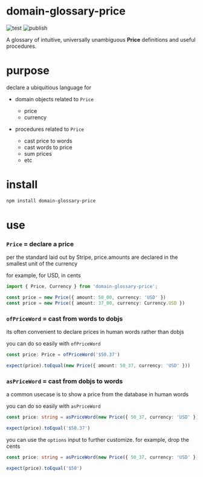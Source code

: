 # domain-glossary-price

![test](https://github.com/ehmpathy/domain-glossary-price/workflows/test/badge.svg)
![publish](https://github.com/ehmpathy/domain-glossary-price/workflows/publish/badge.svg)

A glossary of intuitive, universally unambiguous **Price** definitions and useful procedures.

# purpose


declare a ubiquitious language for

- domain objects related to `Price`
  - price
  - currency

- procedures related to `Price`
  - cast price to words
  - cast words to price
  - sum prices
  - etc

# install

```sh
npm install domain-glossary-price
```

# use


### `Price` = declare a price

per the standard laid out by Stripe, price.amounts are declared in the smallest unit of the currency

for example, for USD, in cents

```ts
import { Price, Currency } from 'domain-glossary-price';

const price = new Price({ amount: 50_00, currency: 'USD' })
const price = new Price({ amount: 37_00, currency: Currency.USD })
```


### `ofPriceWord` = cast from words to dobjs

its often convenient to declare prices in human words rather than dobjs

you can do so easily with `ofPriceWord`

```ts
const price: Price = ofPriceWord('$50.37')

expect(price).toEqual(new Price({ amount: 50_37, currency: 'USD' }))
```


### `asPriceWord` = cast from dobjs to words

a common usecase is to show a price from the database in human words

you can do so easily with `asPriceWord`

```ts
const price: string = asPriceWord(new Price({ 50_37, currency: 'USD' }))

expect(price).toEqual('$50.37')
```


you can use the `options` input to further customize. for example, drop the cents

```ts
const price: string = asPriceWord(new Price({ 50_37, currency: 'USD' }), { cents: false })

expect(price).toEqual('$50')
```
